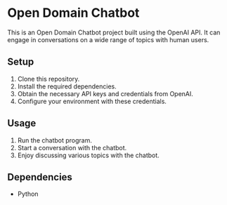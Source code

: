 # Open Domain Chatbot

This is an Open Domain Chatbot project built using the OpenAI API. It can engage in conversations on a wide range of topics with human users.

## Setup

1. Clone this repository.
2. Install the required dependencies.
3. Obtain the necessary API keys and credentials from OpenAI.
4. Configure your environment with these credentials.

## Usage

1. Run the chatbot program.
2. Start a conversation with the chatbot.
3. Enjoy discussing various topics with the chatbot.


## Dependencies

- Python


